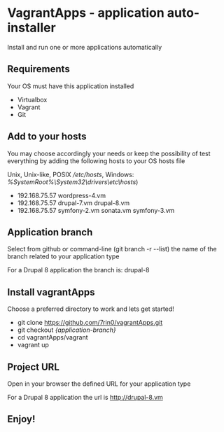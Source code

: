 # VagrantApps - application auto-installer
Install and run one or more applications automatically 

## Requirements
Your OS must have this application installed
- Virtualbox
- Vagrant
- Git

## Add to your hosts
You may choose accordingly your needs or keep the possibility of test everything by adding the following hosts to your OS hosts file

Unix, Unix-like, POSIX */etc/hosts*, Windows: *%SystemRoot%\System32\drivers\etc\hosts*)
- 192.168.75.57   wordpress-4.vm
- 192.168.75.57   drupal-7.vm drupal-8.vm
- 192.168.75.57   symfony-2.vm sonata.vm symfony-3.vm

## Application branch
Select from github or command-line (git branch -r --list) the name of the branch related to your application type

For a Drupal 8 application the branch is: drupal-8

## Install vagrantApps
Choose a preferred directory to work and lets get started!
- git clone https://github.com/7rin0/vagrantApps.git
- git checkout *{application-branch}*
- cd vagrantApps/vagrant
- vagrant up


## Project URL
Open in your browser the defined URL for your application type

For a Drupal 8 application the url is http://drupal-8.vm

## Enjoy!
